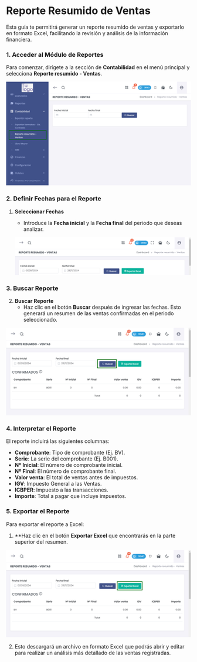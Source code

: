 #  Reporte Resumido de Ventas  

Esta guía te permitirá generar un reporte resumido de ventas y exportarlo en formato Excel, facilitando la revisión y análisis de la información financiera.  

### 1. Acceder al Módulo de Reportes  

Para comenzar, dirígete a la sección de **Contabilidad** en el menú principal y selecciona **Reporte resumido - Ventas**.  

![Menú de Contabilidad](img/menu_contabilidad.jpg)  

### 2. Definir Fechas para el Reporte  

1. **Seleccionar Fechas**  
   - Introduce la **Fecha inicial** y la **Fecha final** del periodo que deseas analizar.  

   ![Seleccionar Fechas](img/fecha_reporte.jpg)  

### 3. Buscar Reporte  

2. **Buscar Reporte**  
   - Haz clic en el botón **Buscar** después de ingresar las fechas. Esto generará un resumen de las ventas confirmadas en el periodo seleccionado.  

![Buscar Reporte](img/buscar_reporte.jpg)  

### 4. Interpretar el Reporte  

El reporte incluirá las siguientes columnas:  

- **Comprobante**: Tipo de comprobante (Ej. BV).  
- **Serie**: La serie del comprobante (Ej. B001).  
- **Nº Inicial**: El número de comprobante inicial.  
- **Nº Final**: El número de comprobante final.  
- **Valor venta**: El total de ventas antes de impuestos.  
- **IGV**: Impuesto General a las Ventas.  
- **ICBPER**: Impuesto a las transacciones.  
- **Importe**: Total a pagar que incluye impuestos.  

### 5. Exportar el Reporte  

Para exportar el reporte a Excel:  

1. **Haz clic en el botón **Exportar Excel** que encontrarás en la parte superior del resumen.  

![Exportar Excel](img/exportar_excel.jpg)  

2. Esto descargará un archivo en formato Excel que podrás abrir y editar para realizar un análisis más detallado de las ventas registradas.  

